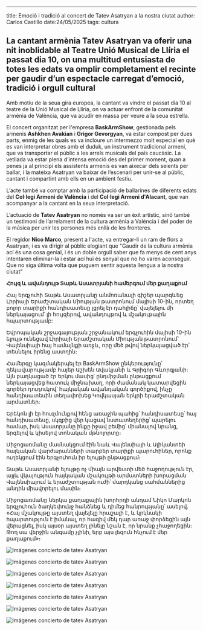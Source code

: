 ---
title: Emoció i tradició al concert de Tatev Asatryan a la nostra ciutat
author: Carlos Castillo
date:24/05/2025
tags: cultura

## La cantant armènia Tatev Asatryan va oferir una nit inoblidable al Teatre Unió Musical de Llíria el passat dia 10, on una multitud entusiasta de totes les edats va omplir completament el recinte per gaudir d’un espectacle carregat d’emoció, tradició i orgull cultural

Amb motiu de la seua gira europea, la cantant va vindre el passat dia 10 al teatre de la Unió Musical de Llíria, on va actuar enfront de la comunitat armènia de València, que va acudir en massa per veure a la seua estrella.

El concert organitzat per l'empresa **BaskArmShow**, gestionada pels armenis **Ashkhen Avakian** i **Grigor Gevorgyan**, va estar compost per dues parts, enmig de les quals es va incloure un intermezzo molt especial en què es van interpretar obres amb el duduk, un instrument tradicional armeni, que va transportar el públic a les arrels musicals del país caucàsic. La vetllada va estar plena d’intensa emoció des del primer moment, quan a penes ja al principi els assistents armenis es van aixecar dels seients per ballar, i la mateixa Asatryan va baixar de l’escenari per unir-se al públic, cantant i compartint amb ells en un ambient festiu.

L’acte també va comptar amb la participació de ballarines de diferents edats del **Col·legi Armeni de València** i del **Col·legi Armeni d'Alacant**, que van acompanyar a la cantant en la seua interpretació. 

L’actuació de **Tatev Asatryan** no només va ser un èxit artístic, sinó també un testimoni de l’arrelament de la cultura armènia a València i del poder de la música per unir les persones més enllà de les fronteres.

El regidor **Nico Marco**, present a l'acte, va entregar-li un ram de flors a Asatryan, i es va dirigir al públic elogiant que "Gaudir de la cultura armènia ací és una cosa genial, i és un doble orgull saber que fa menys de cent anys intentaren eliminar-la i estar ací hui és senyal que no ho varen aconseguir.  Que no siga última volta que puguem sentir aquesta llengua a la nostra ciutat"

**Հույզ և ավանդույթ Տաթև Ասատրյանի համերգում մեր քաղաքում**

Հայ երգչուհի Տաթև Ասատրյանը անմոռանալի գիշեր պարգևեց Լիրիայի Երաժշտական Միության թատրոնում մայիսի 10-ին, որտեղ բոլոր տարիքի հանդիսատեսը լցրել էր դահլիճը՝ վայելելու մի ներկայացում՝ լի հույզերով, ավանդույթով և մշակութային հպարտությամբ:

Եվրոպական շրջագայության շրջանակում երգչուհին մայիսի 10-ին ելույթ ունեցավ Լիրիայի Երաժշտական Միության թատրոնում՝ Վալենսիայի հայ համայնքի առջև, որը մեծ թվով ներկայացված էր՝ տեսնելու իրենց աստղին։

Համերգը կազմակերպել էր BaskArmShow ընկերությունը՝ ղեկավարությամբ հայեր Աշխեն Ավակյանի և Գրիգոր Գևորգյանի։ Այն բաղկացած էր երկու մասից՝ ընդմիջման ընթացքում ներկայացվեց հատուկ միջնախաղ, որի ժամանակ կատարվեցին գործեր դուդուկով՝ հայկական ավանդական գործիքով, ինչը հանդիսատեսին տեղափոխեց Կովկասյան երկրի երաժշտական արմատներ։

Երեկոն լի էր հուզմունքով հենց առաջին պահից՝ հանդիսատեսը՝ հայ հանդիսատեսը, սկզբից վեր կացավ նստատեղերից՝ պարելու համար, իսկ Ասատրյանը ինքը իջավ բեմից՝ միանալով նրանց, երգելով և կիսելով տոնական մթնոլորտը։

Միջոցառմանը մասնակցում էին նաև Վալենսիայի և Ալիկանտեի հայկական վարժարանների տարբեր տարիքի պարուհիներ, որոնք ուղեկցում էին երգչուհուն իր ելույթի ընթացքում։

Տաթև Ասատրյանի ելույթը ոչ միայն արվեստի մեծ հաջողություն էր, այլև վկայություն հայկական մշակույթի արմատների խորացման Վալենսիայում և երաժշտության ուժի՝ մարդկանց սահմաններից անդին միավորելու մասին։

Միջոցառմանը ներկա քաղաքային խորհրդի անդամ Նիկո Մարկոն երգչուհուն ծաղկեփունջ հանձնեց և դիմեց հանրությանը՝ ասելով. «Հայ մշակույթը այստեղ վայելելը հրաշալի է, և կրկնակի հպարտություն է իմանալ, որ հազիվ մեկ դար առաջ փորձեցին այն վերացնել, իսկ այսօր այստեղ լինելը նշան է, որ նրանք չհաջողեցին։ Թող սա վերջին անգամը չլինի, երբ այս լեզուն հնչում է մեր քաղաքում»։


![ Imágenes concierto de tatev Asatryan ](/assets/continguts/recursos/20250504-tatev1.jpg "Imágenes concierto de tatev Asatryan ")

![ Imágenes concierto de tatev Asatryan  ](/assets/continguts/recursos/20250524-tatev2.jpg "Imágenes concierto de tatev Asatryan ")

![ Imágenes concierto de tatev Asatryan  ](/assets/continguts/recursos/20250504-tatev3.jpg "Imágenes concierto de tatev Asatryan ")

![ Imágenes concierto de tatev Asatryan  ](/assets/continguts/recursos/20250504-tatev4.jpg "Imágenes concierto de tatev Asatryan ")

![ Imágenes concierto de tatev Asatryan  ](/assets/continguts/recursos/20250504-tatev5.jpg "Imágenes concierto de tatev Asatryan ")

![ Imágenes concierto de tatev Asatryan  ](/assets/continguts/recursos/20250504-tatev6.jpg "Imágenes concierto de tatev Asatryan ")

![ Imágenes concierto de tatev Asatryan  ](/assets/continguts/recursos/20250504-tatev7.jpg "Imágenes concierto de tatev Asatryan ")



